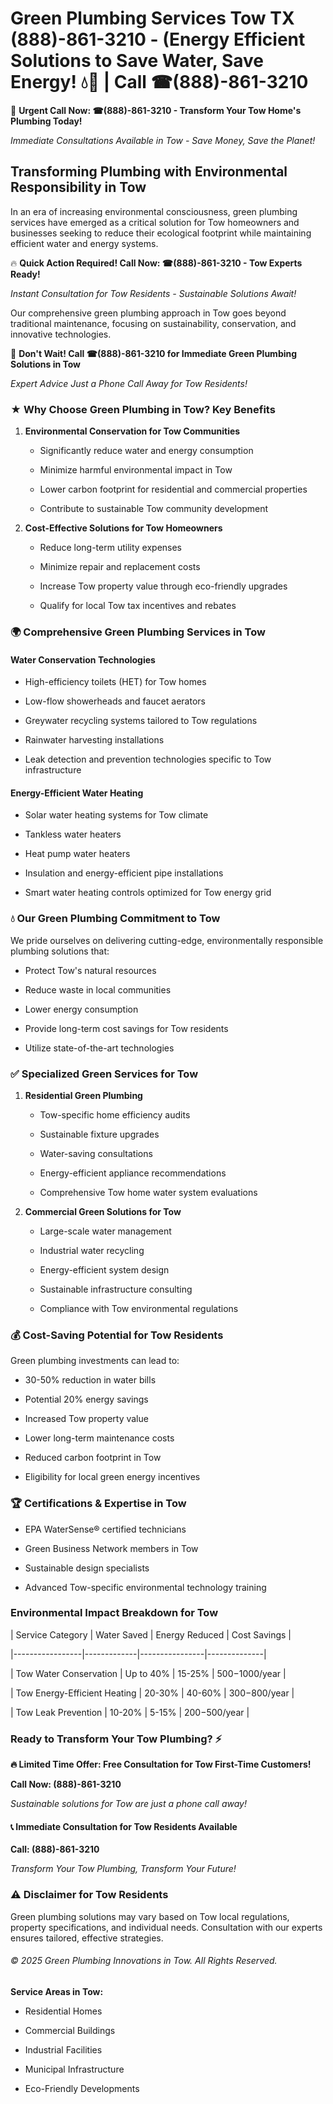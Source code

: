 # Green Plumbing Services Tow TX (888)-861-3210 - (Energy Efficient Solutions to Save Water, Save Energy! 💧🌿 | Call ☎(888)-861-3210

🚨 **Urgent Call Now: ☎(888)-861-3210 - Transform Your Tow Home's Plumbing Today!**
*Immediate Consultations Available in Tow - Save Money, Save the Planet!*

## Transforming Plumbing with Environmental Responsibility in Tow

In an era of increasing environmental consciousness, green plumbing services have emerged as a critical solution for Tow homeowners and businesses seeking to reduce their ecological footprint while maintaining efficient water and energy systems. 

🔥 **Quick Action Required! Call Now: ☎(888)-861-3210 - Tow Experts Ready!**
*Instant Consultation for Tow Residents - Sustainable Solutions Await!*

Our comprehensive green plumbing approach in Tow goes beyond traditional maintenance, focusing on sustainability, conservation, and innovative technologies.

🚨 **Don't Wait! Call ☎(888)-861-3210 for Immediate Green Plumbing Solutions in Tow**
*Expert Advice Just a Phone Call Away for Tow Residents!*

### ★ Why Choose Green Plumbing in Tow? Key Benefits

1. **Environmental Conservation for Tow Communities** 
   - Significantly reduce water and energy consumption
   - Minimize harmful environmental impact in Tow
   - Lower carbon footprint for residential and commercial properties
   - Contribute to sustainable Tow community development

2. **Cost-Effective Solutions for Tow Homeowners** 
   - Reduce long-term utility expenses
   - Minimize repair and replacement costs
   - Increase Tow property value through eco-friendly upgrades
   - Qualify for local Tow tax incentives and rebates

### 🌍 Comprehensive Green Plumbing Services in Tow

#### Water Conservation Technologies
- High-efficiency toilets (HET) for Tow homes
- Low-flow showerheads and faucet aerators
- Greywater recycling systems tailored to Tow regulations
- Rainwater harvesting installations
- Leak detection and prevention technologies specific to Tow infrastructure

#### Energy-Efficient Water Heating
- Solar water heating systems for Tow climate
- Tankless water heaters
- Heat pump water heaters
- Insulation and energy-efficient pipe installations
- Smart water heating controls optimized for Tow energy grid

### 💧 Our Green Plumbing Commitment to Tow

We pride ourselves on delivering cutting-edge, environmentally responsible plumbing solutions that:
- Protect Tow's natural resources
- Reduce waste in local communities
- Lower energy consumption
- Provide long-term cost savings for Tow residents
- Utilize state-of-the-art technologies

### ✅ Specialized Green Services for Tow

1. **Residential Green Plumbing**
   - Tow-specific home efficiency audits
   - Sustainable fixture upgrades
   - Water-saving consultations
   - Energy-efficient appliance recommendations
   - Comprehensive Tow home water system evaluations

2. **Commercial Green Solutions for Tow**
   - Large-scale water management
   - Industrial water recycling
   - Energy-efficient system design
   - Sustainable infrastructure consulting
   - Compliance with Tow environmental regulations

### 💰 Cost-Saving Potential for Tow Residents

Green plumbing investments can lead to:
- 30-50% reduction in water bills
- Potential 20% energy savings
- Increased Tow property value
- Lower long-term maintenance costs
- Reduced carbon footprint in Tow
- Eligibility for local green energy incentives

### 🏆 Certifications & Expertise in Tow

- EPA WaterSense® certified technicians
- Green Business Network members in Tow
- Sustainable design specialists
- Advanced Tow-specific environmental technology training

### Environmental Impact Breakdown for Tow

| Service Category | Water Saved | Energy Reduced | Cost Savings |
|-----------------|-------------|----------------|--------------|
| Tow Water Conservation | Up to 40% | 15-25% | $500-$1000/year |
| Tow Energy-Efficient Heating | 20-30% | 40-60% | $300-$800/year |
| Tow Leak Prevention | 10-20% | 5-15% | $200-$500/year |

### Ready to Transform Your Tow Plumbing? ⚡

**🔥 Limited Time Offer: Free Consultation for Tow First-Time Customers!**

**Call Now: (888)-861-3210**
*Sustainable solutions for Tow are just a phone call away!*

#### 📞 Immediate Consultation for Tow Residents Available

**Call: (888)-861-3210**
*Transform Your Tow Plumbing, Transform Your Future!*

### ⚠️ Disclaimer for Tow Residents

Green plumbing solutions may vary based on Tow local regulations, property specifications, and individual needs. Consultation with our experts ensures tailored, effective strategies.

###### © 2025 Green Plumbing Innovations in Tow. All Rights Reserved.

**Service Areas in Tow:** 
- Residential Homes
- Commercial Buildings
- Industrial Facilities
- Municipal Infrastructure
- Eco-Friendly Developments